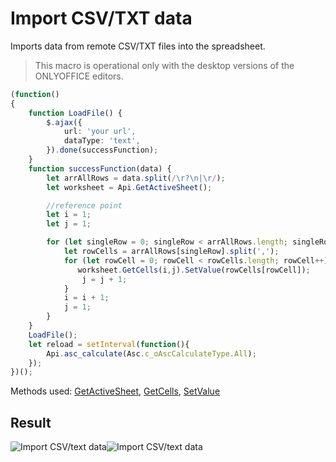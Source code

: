 # Import CSV/TXT data

Imports data from remote CSV/TXT files into the spreadsheet.

> This macro is operational only with the desktop versions of the ONLYOFFICE editors.

<!-- This code snippet is shown in the screenshot. -->

<!-- eslint-skip -->

``` ts
(function() 
{
    function LoadFile() {
        $.ajax({
            url: 'your url',
            dataType: 'text',
        }).done(successFunction);
    }
    function successFunction(data) {
        let arrAllRows = data.split(/\r?\n|\r/);
        let worksheet = Api.GetActiveSheet();

        //reference point
        let i = 1;
        let j = 1;

        for (let singleRow = 0; singleRow < arrAllRows.length; singleRow++) {
            let rowCells = arrAllRows[singleRow].split(',');
            for (let rowCell = 0; rowCell < rowCells.length; rowCell++) {
               worksheet.GetCells(i,j).SetValue(rowCells[rowCell]);
                j = j + 1;
            }
            i = i + 1;
            j = 1;
        }
    }
    LoadFile();
    let reload = setInterval(function(){
        Api.asc_calculate(Asc.c_oAscCalculateType.All);
    });
})();
```

Methods used: [GetActiveSheet](../../../docs/office-api/usage-api/spreadsheet-api/Api/Methods/GetActiveSheet.md), [GetCells](../../../docs/office-api/usage-api/spreadsheet-api/ApiWorksheet/Methods/GetCells.md), [SetValue](../../../docs/office-api/usage-api/spreadsheet-api/ApiRange/Methods/SetValue.md)

## Result

![Import CSV/text data](/assets/images/plugins/import-csv-macro.png#gh-light-mode-only)![Import CSV/text data](/assets/images/plugins/import-csv-macro.dark.png#gh-dark-mode-only)
